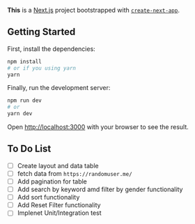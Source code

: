 **This** is a [Next.js](https://nextjs.org/) project bootstrapped with [`create-next-app`](https://github.com/vercel/next.js/tree/canary/packages/create-next-app).

## Getting Started

First, install the dependencies:

```bash
npm install
# or if you using yarn
yarn
```

Finally, run the development server:

```bash
npm run dev
# or
yarn dev
```

Open [http://localhost:3000](http://localhost:3000) with your browser to see the result.

## To Do List
- [ ] Create layout and data table
- [ ] fetch data from `https://randomuser.me/`
- [ ] Add pagination for table
- [ ] Add search by keyword amd filter by gender functionality
- [ ] Add sort functionality
- [ ] Add Reset Filter functionality
- [ ] Implenet Unit/Integration test
